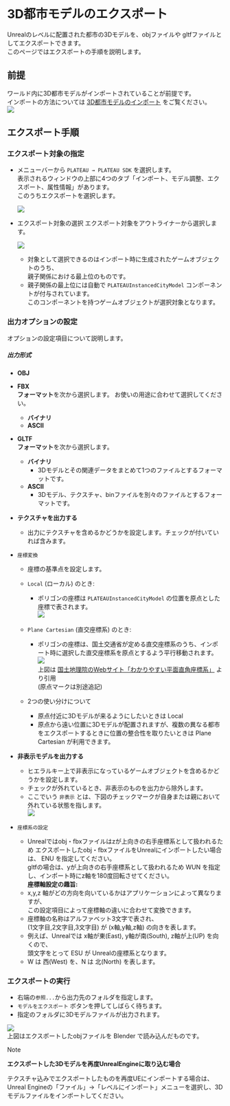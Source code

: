 # 3D都市モデルのエクスポート
Unrealのレベルに配置された都市の3Dモデルを、objファイルや gltfファイルとしてエクスポートできます。  
このページではエクスポートの手順を説明します。  

## 前提
ワールド内に3D都市モデルがインポートされていることが前提です。  
インポートの方法については [3D都市モデルのインポート](ImportCityModels.md) をご覧ください。  
![](../resources/manual/exportCityModels/importedCity.png)

## エクスポート手順
### エクスポート対象の指定
- メニューバーから `PLATEAU → PLATEAU SDK` を選択します。  
  表示されるウィンドウの上部に4つのタブ「インポート、モデル調整、エクスポート、属性情報」があります。  
  このうちエクスポートを選択します。  

    
  ![](../resources/manual/exportCityModels/exportWindow.png)
    
- エクスポート対象の選択
  エクスポート対象をアウトライナーから選択します。

  ![](../resources/manual/exportCityModels/selectOBJECT.png)

  - 対象として選択できるのはインポート時に生成されたゲームオブジェクトのうち、  
    親子関係における最上位のものです。
  - 親子関係の最上位には自動で `PLATEAUInstancedCityModel` コンポーネントが付与されています。  
    このコンポーネントを持つゲームオブジェクトが選択対象となります。

### 出力オプションの設定

オプションの設定項目について説明します。
##### **出力形式**
- **OBJ**  
- **FBX**  
   **フォーマット**を次から選択します。
    お使いの用途に合わせて選択してください。
  - **バイナリ**
  - **ASCII**  
- **GLTF**  
   **フォーマット**を次から選択します。
  - **バイナリ**
    - 3Dモデルとその関連データをまとめて1つのファイルとするフォーマットです。
  - **ASCII**
    - 3Dモデル、テクスチャ、binファイルを別々のファイルとするフォーマットです。 
    
- **テクスチャを出力する**
  - 出力にテクスチャを含めるかどうかを設定します。チェックが付いていれば含みます。  

- `座標変換`
  - 座標の基準点を設定します。
  - `Local` (ローカル) のとき:
    - ポリゴンの座標は `PLATEAUInstancedCityModel` の位置を原点とした座標で表されます。  
      ![](../resources/manual/exportCityModels/exportLocalCoord.png)
      
  - `Plane Cartesian` (直交座標系) のとき: 
    - ポリゴンの座標は、国土交通省が定める直交座標系のうち、インポート時に選択した直交座標系を原点とするよう平行移動されます。  
      ![](../resources/manual/exportCityModels/japanCoordinateSystem.png)  
      上図は [国土地理院のWebサイト「わかりやすい平面直角座標系」](https://www.gsi.go.jp/sokuchikijun/jpc.html) より引用  
      (原点マークは別途追記)
  - 2つの使い分けについて
    - 原点付近に3Dモデルが来るようにしたいときは Local
    - 原点から遠い位置に3Dモデルが配置されますが、複数の異なる都市をエクスポートするときに位置の整合性を取りたいときは Plane Cartesian が利用できます。
  
- **非表示モデルを出力する**
  - ヒエラルキー上で非表示になっているゲームオブジェクトを含めるかどうかを設定します。
  - チェックが外れているとき、非表示のものを出力から除外します。
  - ここでいう `非表示` とは、下図のチェックマークが自身または親において外れている状態を指します。  
  ![](../resources/manual/exportCityModels/disabledObj.png)
  
- `座標系の設定`
  - Unrealではobj・fbxファイルはzが上向きの右手座標系として扱われるため
    エクスポートしたobj・fbxファイルをUnrealにインポートしたい場合は、 ENU を指定してください。  
    gltfの場合は、yが上向きの右手座標系として扱われるため WUN を指定し、インポート時にz軸を180度回転させてください。  
   **座標軸設定の趣旨:**
  - x,y,z 軸がどの方向を向いているかはアプリケーションによって異なりますが、  
    この設定項目によって座標軸の違いに合わせて変換できます。
  - 座標軸の名称はアルファベット3文字で表され、  
    (1文字目,2文字目,3文字目) が (x軸,y軸,z軸) の向きを表します。
  - 例えば、Unrealでは x軸が東(East), y軸が南(South), z軸が上(UP) を向くので、  
    頭文字をとって ESU が Unrealの座標系となります。
  - W は 西(West) を、N は 北(North) を表します。  

### エクスポートの実行
- 右端の`参照...`から出力先のフォルダを指定します。
- `モデルをエクスポート` ボタンを押してしばらく待ちます。
- 指定のフォルダに3Dモデルファイルが出力されます。

![](../resources/manual/exportCityModels/tokyoBlender.png)  
上図はエクスポートしたobjファイルを Blender で読み込んだものです。  

>[!NOTE]
> **エクスポートした3Dモデルを再度UnrealEngineに取り込む場合**
>
> テクスチャ込みでエクスポートしたものを再度UEにインポートする場合は、
> Unreal Engineの「ファイル」→「レベルにインポート」メニューを選択し、3Dモデルファイルをインポートしてください。
